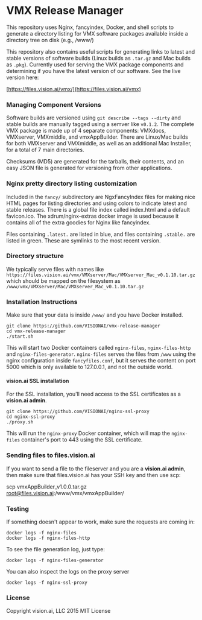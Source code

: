 # VMX Release Manager

This repository uses Nginx, fancyindex, Docker, and shell scripts to
generate a directory listing for VMX software packages available inside a
directory tree on disk (e.g., /www/)

This repository also contains useful scripts for generating links to
latest and stable versions of software builds (Linux builds as
`.tar.gz` and Mac builds as `.pkg`). Currently used for serving the
VMX package components and determining if you have the latest version
of our software. See the live version here:

[https://files.vision.ai/vmx/](https://files.vision.ai/vmx)

### Managing Component Versions

Software builds are versioned using `git describe --tags --dirty` and
stable builds are manually tagged using a semver like `v0.1.2`. The
complete VMX package is made up of 4 separate components: VMXdocs,
VMXserver, VMXmiddle, and vmxAppBuilder. There are Linux/Mac builds
for both VMXserver and VMXmiddle, as well as an additional Mac
Installer, for a total of 7 main directories.

Checksums (MD5) are generated for the tarballs, their
contents, and an easy JSON file is generated for versioning from other
applications.

### Nginx pretty directory listing customization

Included in the `fancy/` subdirectory are NgxFancyIndex files for
making nice HTML pages for listing directories and using colors to
indicate latest and stable releases. There is a global file index
called index.html and a default favicon.ico. The xdrum/nginx-extras
docker image is used because it contains all of the extra goodies for
Nginx like fancyindex.

Files containing `.latest.` are listed in blue, and files containing
`.stable.` are listed in green. These are symlinks to the most recent
version.

### Directory structure

We typically serve files with names like
`https://files.vision.ai/vmx/VMXserver/Mac/VMXserver_Mac_v0.1.10.tar.gz`
which should be mapped on the filesystem as
`/www/vmx/VMXserver/Mac/VMXserver_Mac_v0.1.10.tar.gz`

### Installation Instructions

Make sure that your data is inside `/www/` and you have Docker installed.

    git clone https://github.com/VISIONAI/vmx-release-manager
    cd vmx-release-manager
    ./start.sh

This will start two Docker containers called `nginx-files`, `nginx-files-http` and
`nginx-files-generator`. `nginx-files` serves the files from `/www`
using the nginx configuration inside `fancyfiles.conf`, but it serves
the content on port 5000 which is only available to 127.0.0.1, and not
the outside world.

#### vision.ai SSL installation

For the SSL installation, you'll need access to the SSL certificates
as a **vision.ai admin**.

    git clone https://github.com/VISIONAI/nginx-ssl-proxy
    cd nginx-ssl-proxy
    ./proxy.sh

This will run the `nginx-proxy` Docker container, which will map the
`nginx-files` container's port to 443 using the SSL certificate.

### Sending files to files.vision.ai

If you want to send a file to the fileserver and you are a **vision.ai
admin**, then make sure that files.vision.ai has your SSH key and then use scp:

   scp vmxAppBuilder_v1.0.0.tar.gz root@files.vision.ai:/www/vmx/vmxAppBuilder/


### Testing
If something doesn't appear to work, make sure the requests are coming in:

    docker logs -f nginx-files
    docker logs -f nginx-files-http

To see the file generation log, just type:
    
    docker logs -f nginx-files-generator

You can also inspect the logs on the proxy server

    docker logs -f nginx-ssl-proxy

### License

Copyright vision.ai, LLC 2015
MIT License